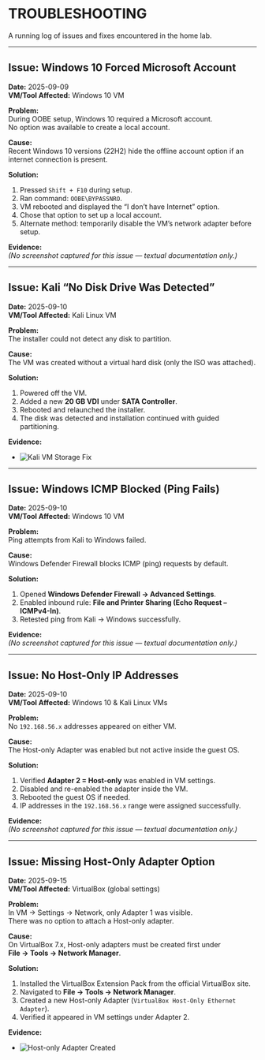 # TROUBLESHOOTING

A running log of issues and fixes encountered in the home lab.

---

## Issue: Windows 10 Forced Microsoft Account  
**Date:** 2025-09-09  
**VM/Tool Affected:** Windows 10 VM  

**Problem:**  
During OOBE setup, Windows 10 required a Microsoft account.  
No option was available to create a local account.  

**Cause:**  
Recent Windows 10 versions (22H2) hide the offline account option if an internet connection is present.  

**Solution:**  
1. Pressed `Shift + F10` during setup.  
2. Ran command: `OOBE\BYPASSNRO`.  
3. VM rebooted and displayed the “I don’t have Internet” option.  
4. Chose that option to set up a local account.  
5. Alternate method: temporarily disable the VM’s network adapter before setup.  

**Evidence:**  
*(No screenshot captured for this issue — textual documentation only.)*  

---

## Issue: Kali “No Disk Drive Was Detected”  
**Date:** 2025-09-10  
**VM/Tool Affected:** Kali Linux VM  

**Problem:**  
The installer could not detect any disk to partition.  

**Cause:**  
The VM was created without a virtual hard disk (only the ISO was attached).  

**Solution:**  
1. Powered off the VM.  
2. Added a new **20 GB VDI** under **SATA Controller**.  
3. Rebooted and relaunched the installer.  
4. The disk was detected and installation continued with guided partitioning.  

**Evidence:**  
- ![Kali VM Storage Fix](../Screenshots/Kali_VM_Storage_Fix_2025-09-10.png)  

---

## Issue: Windows ICMP Blocked (Ping Fails)  
**Date:** 2025-09-10  
**VM/Tool Affected:** Windows 10 VM  

**Problem:**  
Ping attempts from Kali to Windows failed.  

**Cause:**  
Windows Defender Firewall blocks ICMP (ping) requests by default.  

**Solution:**  
1. Opened **Windows Defender Firewall → Advanced Settings**.  
2. Enabled inbound rule: **File and Printer Sharing (Echo Request – ICMPv4-In)**.  
3. Retested ping from Kali → Windows successfully.  

**Evidence:**  
*(No screenshot captured for this issue — textual documentation only.)*  

---

## Issue: No Host-Only IP Addresses  
**Date:** 2025-09-10  
**VM/Tool Affected:** Windows 10 & Kali Linux VMs  

**Problem:**  
No `192.168.56.x` addresses appeared on either VM.  

**Cause:**  
The Host-only Adapter was enabled but not active inside the guest OS.  

**Solution:**  
1. Verified **Adapter 2 = Host-only** was enabled in VM settings.  
2. Disabled and re-enabled the adapter inside the VM.  
3. Rebooted the guest OS if needed.  
4. IP addresses in the `192.168.56.x` range were assigned successfully.  

**Evidence:**  
*(No screenshot captured for this issue — textual documentation only.)*  

---

## Issue: Missing Host-Only Adapter Option  
**Date:** 2025-09-15  
**VM/Tool Affected:** VirtualBox (global settings)  

**Problem:**  
In VM → Settings → Network, only Adapter 1 was visible.  
There was no option to attach a Host-only adapter.  

**Cause:**  
On VirtualBox 7.x, Host-only adapters must be created first under  
**File → Tools → Network Manager**.  

**Solution:**  
1. Installed the VirtualBox Extension Pack from the official VirtualBox site.  
2. Navigated to **File → Tools → Network Manager**.  
3. Created a new Host-only Adapter (`VirtualBox Host-Only Ethernet Adapter`).  
4. Verified it appeared in VM settings under Adapter 2.  

**Evidence:**  
- ![Host-only Adapter Created](../Screenshots/HostOnly_Adapter_Created_2025-09-15.png)  
